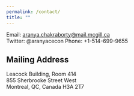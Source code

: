 ```yaml
---
permalink: /contact/
title: ""
---
```

 
Email: aranya.chakraborty@mail.mcgill.ca   
Twitter: @aranyacecon
Phone: +1-514-699-9655   

  
## Mailing Address  
Leacock Building, Room 414  
855 Sherbrooke Street West  
Montreal, QC, Canada H3A 2T7

